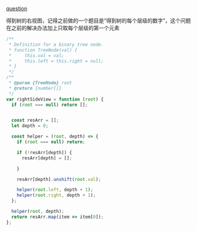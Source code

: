 [question](https://leetcode.com/problems/binary-tree-right-side-view/)

得到树的右视图，记得之前做的一个题目是“得到树的每个层级的数字”，这个问题在之前的解决办法加上只取每个层级的第一个元素

```js
/**
 * Definition for a binary tree node.
 * function TreeNode(val) {
 *     this.val = val;
 *     this.left = this.right = null;
 * }
 */
/**
 * @param {TreeNode} root
 * @return {number[]}
 */
var rightSideView = function (root) {
  if (root === null) return [];


  const resArr = [];
  let depth = 0;

  const helper = (root, depth) => {
    if (root === null) return;

    if (!resArr[depth]) {
      resArr[depth] = [];

    }

    resArr[depth].unshift(root.val);

    helper(root.left, depth + 1);
    helper(root.right, depth + 1);
  };

  helper(root, depth);
  return resArr.map(item => item[0]);
};
```

